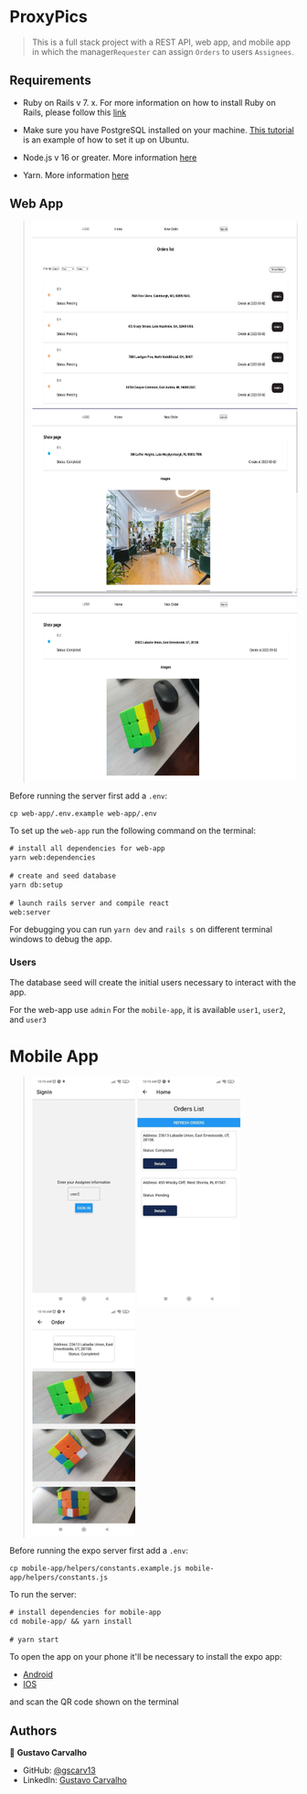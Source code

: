 # ProxyPics

> This is a full stack project with a REST API, web app, and mobile app in which the manager`Requester` can assign `Orders` to users `Assignees`.

## Requirements 

- Ruby on Rails v 7. x. For more information on how to install Ruby on Rails, please follow this [link](https://guides.rubyonrails.org/getting_started.html)

- Make sure you have PostgreSQL installed on your machine. [This tutorial](https://www.digitalocean.com/community/tutorials/how-to-install-and-use-postgresql-on-ubuntu-18-04) is an example of how to set it up on Ubuntu.

- Node.js v 16 or greater. More information [here](https://nodejs.org/en/)

- Yarn. More information [here](https://www.npmjs.com/package/yarn) 

## Web App

> <img src="./demo/webapp1.png" width="633" height="325" />
> <img src="./demo/webapp2.png" width="633" height="325" />
> <img src="./demo/webapp3.png" width="633" height="325" />

Before running the server first add a `.env`:

```
cp web-app/.env.example web-app/.env
```

To set up the `web-app` run the following command on the terminal:

```
# install all dependencies for web-app
yarn web:dependencies

# create and seed database
yarn db:setup

# launch rails server and compile react
web:server
```

For debugging you can run `yarn dev` and `rails s` on different terminal windows to debug the app.

### Users

The database seed will create the initial users necessary to interact with the app.

For the web-app use `admin`
For the `mobile-app`, it is available `user1`, `user2`, and `user3`

# Mobile App

> <img src="./demo/mobileapp1.jpeg" width="180" />
> <img src="./demo/mobileapp2.jpeg" width="180" />
> <img src="./demo/mobileapp3.jpeg" width="180" />


Before running the expo server first add a `.env`:

```
cp mobile-app/helpers/constants.example.js mobile-app/helpers/constants.js
```

To run the server:

```
# install dependencies for mobile-app
cd mobile-app/ && yarn install

# yarn start
```

To open the app on your phone it'll be necessary to install the expo app:
- [Android](https://play.google.com/store/apps/details?id=host.exp.exponent&referrer=www)
- [IOS](https://apps.apple.com/app/apple-store/id982107779)

and scan the QR code shown on the terminal

## Authors

👤 **Gustavo Carvalho**

- GitHub: [@gscarv13](https://github.com/gscarv13)
- LinkedIn: [Gustavo Carvalho](https://www.linkedin.com/in/gscarv13)
